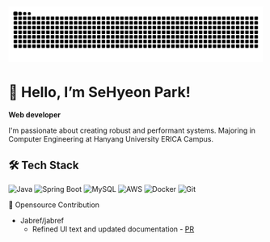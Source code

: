 <picture>
  <source media="(prefers-color-scheme: dark)" srcset="https://github.com/gepetton/gepetton/blob/output/github-contribution-grid-snake-dark.svg" />
  <source media="(prefers-color-scheme: light)" srcset="https://github.com/gepetton/gepetton/blob/output/github-contribution-grid-snake.svg" />
  <img alt="github-snake" src="https://github.com/gepetton/gepetton/blob/output/github-contribution-grid-snake.svg" />
</picture>

# 👋 Hello, I’m SeHyeon Park!
**Web developer**

I'm passionate about creating robust and performant systems.
Majoring in Computer Engineering at Hanyang University ERICA Campus.

<!--
## 🏁 Projects
- **Project Name 1** - A brief description of the project  
  *Tech: Spring Boot, JPA, MySQL, AWS* | [GitHub](link)
- **Project Name 2** - A brief description of the project  
  *Tech: Spring Boot, JPA, MySQL, AWS* | [GitHub](link)-->

## 🛠️ Tech Stack
![Java](https://img.shields.io/badge/Java-ED8B00?style=flat-square&logo=openjdk&logoColor=white)
![Spring Boot](https://img.shields.io/badge/Spring%20Boot-6DB33F?style=flat-square&logo=spring&logoColor=white)
![MySQL](https://img.shields.io/badge/MySQL-4479A1?style=flat-square&logo=mysql&logoColor=white)
![AWS](https://img.shields.io/badge/AWS-FF9900?style=flat-square&logo=amazon-aws&logoColor=white)
![Docker](https://img.shields.io/badge/Docker-0DB7ED?style=flat-square&logo=docker&logoColor=white)
![Git](https://img.shields.io/badge/Git-F05032?style=flat-square&logo=git&logoColor=white)
  
🤝 Opensource Contribution
- Jabref/jabref
  - Refined UI text and updated documentation - [PR](https://github.com/JabRef/jabref/pull/12582)
    
